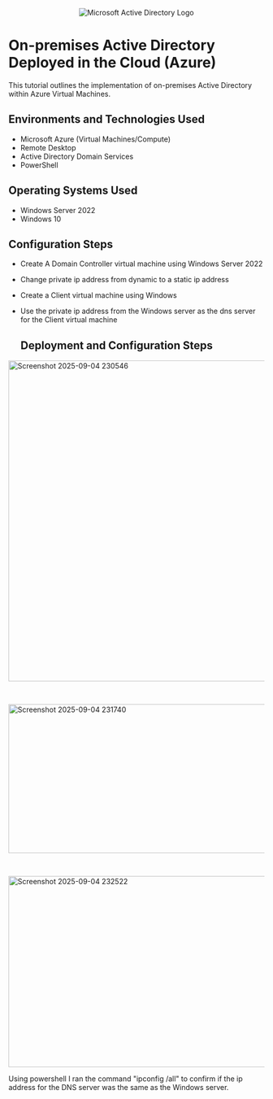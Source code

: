<p align="center">
<img src="https://i.imgur.com/pU5A58S.png" alt="Microsoft Active Directory Logo"/>
</p>

<h1>On-premises Active Directory Deployed in the Cloud (Azure)</h1>
This tutorial outlines the implementation of on-premises Active Directory within Azure Virtual Machines.<br />

<h2>Environments and Technologies Used</h2>

- Microsoft Azure (Virtual Machines/Compute)
- Remote Desktop
- Active Directory Domain Services
- PowerShell

<h2>Operating Systems Used </h2>

- Windows Server 2022
- Windows 10

<h2>Configuration Steps</h2>

- Create A Domain Controller virtual machine using Windows Server 2022
- Change private ip address from dynamic to a static ip address
- Create a Client virtual machine using Windows
- Use the private ip address from the Windows server as the dns server for the Client virtual machine

  <h2>Deployment and Configuration Steps</h2>

<p>
<img width="584" height="631" alt="Screenshot 2025-09-04 230546" src="https://github.com/user-attachments/assets/abef31d7-9b5e-49ec-9dc7-a412c7f4509b" />
</p>
<br />

<p>
<img width="1031" height="293" alt="Screenshot 2025-09-04 231740" src="https://github.com/user-attachments/assets/e3038348-5e49-461d-b3e8-c28106e26b36" />
</p>
<br />

<p>
<img width="576" height="376" alt="Screenshot 2025-09-04 232522" src="https://github.com/user-attachments/assets/2cbe94a4-a686-462f-818b-7b43c8c9780e" />
</p>
<p>
Using powershell I ran the command "ipconfig /all" to confirm if the ip address for the DNS server was the same as the Windows server.



